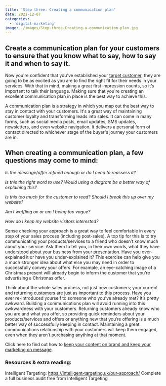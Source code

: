 ```yaml
---
title: 'Step three: Creating a communication plan'
date: 2021-12-07
categories:
  - 'digital-marketing'
image: ./images/Step-three-Creating-a-communication-plan.jpg
---
```


## **Create a communication plan for your customers to ensure that you know what to say, how to say it and when to say it.**

Now you're confident that you've established your [target customer](/news/identify-your-target-customer/), they are going to be as excited as you are to find the right fit for their needs in your services. With that in mind, making a great first impression counts, so it’s important to talk their language. Making sure that you're creating an excellent communication plan in place is the best way to achieve this.

A communication plan is a strategy in which you map out the best way to stay in contact with your customers. It's a great way of maintaining customer loyalty and transforming leads into sales. It can come in many forms, such as social media posts, email updates, SMS updates, newsletters, and even website navigation. It delivers a personal form of contact directed to whichever stage of the buyer's journey your customers are in.

## When creating a communication plan, a few questions may come to mind:

_Is the message/offer refined enough or do I need to reassess it?_

_Is this the right word to use? Would using a diagram be a better way of explaining this?_

_Is this too much for the customer to read? Should I break this up over my website?_

_Am I waffling on or am I being too vague?_

_How do I keep my website visitors interested?_

Sense checking your approach is a great way to feel comfortable in every step of your sales process (including post-sales). A top tip for this is to try communicating your products/services to a friend who doesn’t know much about your service. Ask them to tell you, in their own words, what they have understood about your business from your presentation. Have you over-explained it or have you under-explained it? This exercise can help give you a much stronger idea about what else you may need in order to successfully convey your offers. For example, an eye-catching image of a Christmas present will already begin to inform the customer that you’re advertising a Christmas offer.

Think about the whole sales process, not just new customers; your current and returning customers are just as important to this process. Have you ever re-introduced yourself to someone who you’ve already met? It’s pretty awkward. Building a communications plan will avoid running into this awkwardness with your customers. Returning customers already know who you are and what you offer, so providing quick reminders about your products/services and offers or anything new that you’re offering is a much better way of successfully keeping in contact. Maintaining a great communications relationship with your customers will keep them engaged, even when they aren’t purchasing anything at that moment.

Click here to find out how to [keep your content on brand and keep your marketing on message](/news/creating-a-branding-and-marketing-strategy/).

### Resources & extra reading:

Intelligent Targeting: https://intelligent-targeting.uk/our-approach/
Complete a full business audit free from Intelligent Targeting
